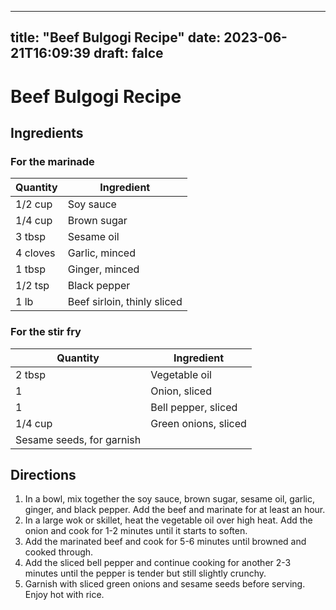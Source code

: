 
---
title: "Beef Bulgogi Recipe"
date: 2023-06-21T16:09:39
draft: falce
---

# Beef Bulgogi Recipe

## Ingredients

### For the marinade

| Quantity | Ingredient |
|----------|------------|
| 1/2 cup | Soy sauce |
| 1/4 cup | Brown sugar |
| 3 tbsp | Sesame oil |
| 4 cloves | Garlic, minced |
| 1 tbsp | Ginger, minced |
| 1/2 tsp | Black pepper |
| 1 lb | Beef sirloin, thinly sliced |

### For the stir fry

| Quantity | Ingredient |
|----------|------------|
| 2 tbsp | Vegetable oil |
| 1 | Onion, sliced |
| 1 | Bell pepper, sliced |
| 1/4 cup | Green onions, sliced |
| Sesame seeds, for garnish |

## Directions

1. In a bowl, mix together the soy sauce, brown sugar, sesame oil, garlic, ginger, and black pepper. Add the beef and marinate for at least an hour.
2. In a large wok or skillet, heat the vegetable oil over high heat. Add the onion and cook for 1-2 minutes until it starts to soften.
3. Add the marinated beef and cook for 5-6 minutes until browned and cooked through.
4. Add the sliced bell pepper and continue cooking for another 2-3 minutes until the pepper is tender but still slightly crunchy.
5. Garnish with sliced green onions and sesame seeds before serving. Enjoy hot with rice.
